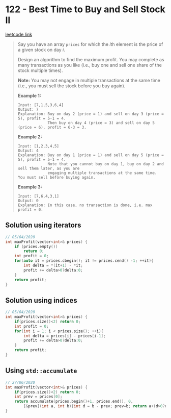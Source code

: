 # 122 - Best Time to Buy and Sell Stock II

[leetcode link](https://leetcode.com/problems/best-time-to-buy-and-sell-stock-ii/)

> Say you have an array `prices` for which the *i*th element is the price of a given stock on day *i*.
>
> Design an algorithm to find the maximum profit. You may complete as  many transactions as you like (i.e., buy one and sell one share of the  stock multiple times).
>
> **Note:** You may not engage in multiple transactions at the same time (i.e., you must sell the stock before you buy again).
>
> **Example 1:**
>
> ```
> Input: [7,1,5,3,6,4]
> Output: 7
> Explanation: Buy on day 2 (price = 1) and sell on day 3 (price = 5), profit = 5-1 = 4.
>              Then buy on day 4 (price = 3) and sell on day 5 (price = 6), profit = 6-3 = 3.
> ```
>
> **Example 2:**
>
> ```
> Input: [1,2,3,4,5]
> Output: 4
> Explanation: Buy on day 1 (price = 1) and sell on day 5 (price = 5), profit = 5-1 = 4.
>              Note that you cannot buy on day 1, buy on day 2 and sell them later, as you are
>              engaging multiple transactions at the same time. You must sell before buying again.
> ```
>
> **Example 3:**
>
> ```
> Input: [7,6,4,3,1]
> Output: 0
> Explanation: In this case, no transaction is done, i.e. max profit = 0.
> ```

## Solution using iterators

```cpp
// 05/04/2020
int maxProfit(vector<int>& prices) {
    if (prices.empty())
        return 0;
    int profit = 0;
    for(auto it = prices.cbegin(); it != prices.cend() -1; ++it){
        int delta = *(it+1) - *it;
        profit += delta>0?delta:0;
    }
    return profit;
}
```
## Solution using indices

```cpp
// 05/04/2020
int maxProfit(vector<int>& prices) {
    if(prices.size()<2) return 0;
    int profit = 0;
    for(int i = 1; i < prices.size(); ++i){
        int delta = prices[i] - prices[i-1];
        profit += delta>0?delta:0;
    }
    return profit;
}
```
## Using `std::accumulate`

```cpp
// 27/06/2020
int maxProfit(vector<int>& prices) {
    if(prices.size()<2) return 0;
    int prev = prices[0];
    return accumulate(prices.begin()+1, prices.end(), 0,
        [&prev](int a, int b){int d = b - prev; prev=b; return a+(d>0?d:0);});
}
```
